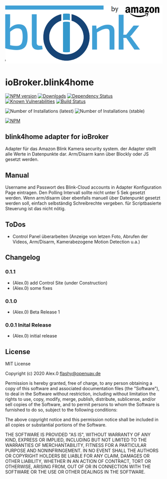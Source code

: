 ![Logo](admin/blinkbanner.png)
# ioBroker.blink4home

[![NPM version](http://img.shields.io/npm/v/iobroker.blink4home.svg)](https://www.npmjs.com/package/iobroker.blink4home)
[![Downloads](https://img.shields.io/npm/dm/iobroker.blink4home.svg)](https://www.npmjs.com/package/iobroker.blink4home)
[![Dependency Status](https://img.shields.io/david/Flashy-GER/iobroker.blink4home.svg)](https://david-dm.org/Flashy-GER/iobroker.blink4home)
[![Known Vulnerabilities](https://snyk.io/test/github/Flashy-GER/ioBroker.blink4home/badge.svg)](https://snyk.io/test/github/Flashy-GER/ioBroker.blink4home)
[![Build Status](https://travis-ci.com/Flashy-GER/ioBroker.blink4home.svg?branch=master)](https://travis-ci.com/Flashy-GER/ioBroker.blink4home)

![Number of Installations (latest)](http://iobroker.live/badges/blink4home-installed.svg)
![Number of Installations (stable)](http://iobroker.live/badges/blink4home-stable.svg)

[![NPM](https://nodei.co/npm/iobroker.blink4home.png?downloads=true)](https://nodei.co/npm/iobroker.blink4home/)

## blink4home adapter for ioBroker

Adapter für das Amazon Blink Kamera security system.
der Adapter stellt alle Werte in Datenpunkte dar. 
Arm/Disarm kann über Blockly oder JS gesetzt werden.

## Manual

Username and Passwort des Blink-Cloud accounts in Adapter Konfiguration Page eintragen.
Den Polling Intervall sollte nicht unter 5 Sek gesetzt werden.
Wenn arm/disarm über ebenfalls manuell über Datenpunkt gesetzt werden soll, einfach selbständig Schreibrechte vergeben.
für Scriptbasierte Steuerung ist das nicht nötig.

## ToDos
* Control Panel überarbeiten (Anzeige von letzen Foto, Abrufen der Videos, Arm/Disarm, Kamerabezogene Motion Detection u.a.)

## Changelog

### 0.1.1
* (Alex.0) add Control Site (under Construction)
* (Alex.0) some fixes
### 0.1.0
* (Alex.0) Beta Release 1
### 0.0.1 Inital Release
* (Alex.0) initial release

## License
MIT License

Copyright (c) 2020 Alex.0 <flashy@openuav.de>

Permission is hereby granted, free of charge, to any person obtaining a copy
of this software and associated documentation files (the "Software"), to deal
in the Software without restriction, including without limitation the rights
to use, copy, modify, merge, publish, distribute, sublicense, and/or sell
copies of the Software, and to permit persons to whom the Software is
furnished to do so, subject to the following conditions:

The above copyright notice and this permission notice shall be included in all
copies or substantial portions of the Software.

THE SOFTWARE IS PROVIDED "AS IS", WITHOUT WARRANTY OF ANY KIND, EXPRESS OR
IMPLIED, INCLUDING BUT NOT LIMITED TO THE WARRANTIES OF MERCHANTABILITY,
FITNESS FOR A PARTICULAR PURPOSE AND NONINFRINGEMENT. IN NO EVENT SHALL THE
AUTHORS OR COPYRIGHT HOLDERS BE LIABLE FOR ANY CLAIM, DAMAGES OR OTHER
LIABILITY, WHETHER IN AN ACTION OF CONTRACT, TORT OR OTHERWISE, ARISING FROM,
OUT OF OR IN CONNECTION WITH THE SOFTWARE OR THE USE OR OTHER DEALINGS IN THE
SOFTWARE.